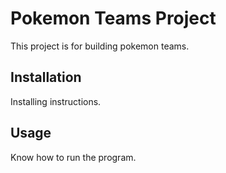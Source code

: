# Pokemon Teams Project

This project is for building pokemon teams.

## Installation

Installing instructions.

## Usage

Know how to run the program.
